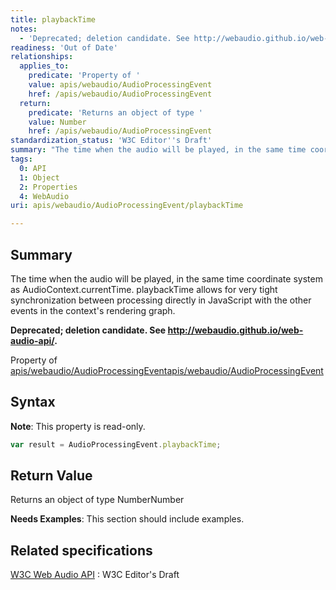 ```yaml
---
title: playbackTime
notes:
  - 'Deprecated; deletion candidate. See http://webaudio.github.io/web-audio-api/.'
readiness: 'Out of Date'
relationships:
  applies_to:
    predicate: 'Property of '
    value: apis/webaudio/AudioProcessingEvent
    href: /apis/webaudio/AudioProcessingEvent
  return:
    predicate: 'Returns an object of type '
    value: Number
    href: /apis/webaudio/AudioProcessingEvent
standardization_status: 'W3C Editor''s Draft'
summary: "The time when the audio will be played, in the same time coordinate system as AudioContext.currentTime. playbackTime allows for very tight synchronization between processing directly in JavaScript with the other events in the context's rendering graph.\n"
tags:
  0: API
  1: Object
  2: Properties
  4: WebAudio
uri: apis/webaudio/AudioProcessingEvent/playbackTime

---
```

## Summary

The time when the audio will be played, in the same time coordinate system as AudioContext.currentTime. playbackTime allows for very tight synchronization between processing directly in JavaScript with the other events in the context's rendering graph.

**Deprecated; deletion candidate. See <http://webaudio.github.io/web-audio-api/>.**

Property of [apis/webaudio/AudioProcessingEvent](/apis/webaudio/AudioProcessingEvent)[apis/webaudio/AudioProcessingEvent](/apis/webaudio/AudioProcessingEvent)

## Syntax

**Note**: This property is read-only.

``` js
var result = AudioProcessingEvent.playbackTime;
```

## Return Value

Returns an object of type NumberNumber

**Needs Examples**: This section should include examples.

## Related specifications

[W3C Web Audio API](http://webaudio.github.io/web-audio-api/)
:   W3C Editor's Draft
